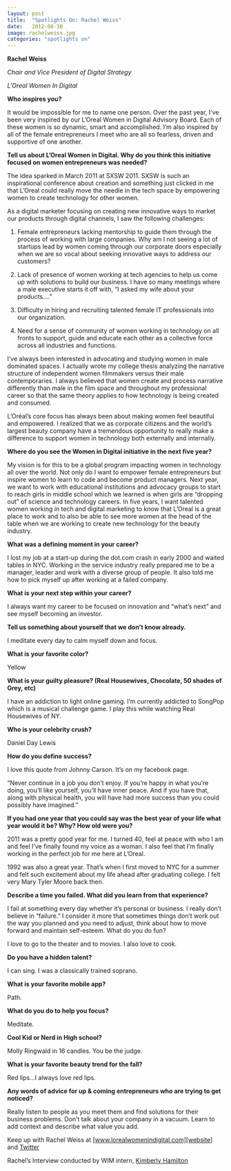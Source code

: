 ```yaml
---
layout: post
title:  "Spotlights On: Rachel Weiss"
date:   2012-08-30
image: rachelweiss.jpg
categories: "spotlights on"
---
```


__Rachel Weiss__

_Chair and Vice President of Digital Strategy_

_L’Oreal Women In Digital_
 

__Who inspires you?__

It would be impossible for me to name one person. Over the past year, I’ve been very inspired by our L’Oreal Women in Digital Advisory Board. Each of these women is so dynamic, smart and accomplished. I’m also inspired by all of the female entrepreneurs I meet who are all so fearless, driven and supportive of one another.
 
__Tell us about L’Oreal Women in Digital. Why do you think this initiative focused on women entrepreneurs was needed?__

The idea sparked in March 2011 at SXSW 2011. SXSW is such an inspirational conference about creation and something just clicked in me that L’Oreal could really move the needle in the tech space by empowering women to create technology for other women.
 
As a digital marketer focusing on creating new innovative ways to market our products through digital channels, I saw the following challenges:
 
1. Female entrepreneurs lacking mentorship to guide them through the process of working with large companies. Why am I not seeing a lot of startups lead by women coming through our corporate doors especially when we are so vocal about seeking innovative ways to address our customers?

2. Lack of presence of women working at tech agencies to help us come up with solutions to build our business. I have so many meetings where a male executive starts it off with, “I asked my wife about your products….”

3. Difficulty in hiring and recruiting talented female IT professionals into our organization.

4. Need for a sense of community of women working in technology on all fronts to support, guide and educate each other as a collective force across all industries and functions.
 
I’ve always been interested in advocating and studying women in male dominated spaces. I actually wrote my college thesis analyzing the narrative structure of independent women filmmakers versus their male contemporaries. I always believed that women create and process narrative differently than male in the film space and throughout my professional career so that the same theory applies to how technology is being created and consumed.
 
L’Oréal’s core focus has always been about making women feel beautiful and empowered. I realized that we as corporate citizens and the world’s largest beauty company have a tremendous opportunity to really make a difference to support women in technology both externally and internally.
 
__Where do you see the Women in Digital initiative in the next five year?__

My vision is for this to be a global program impacting women in technology all over the world. Not only do I want to empower female entrepreneurs but inspire women to learn to code and become product managers. Next year, we want to work with educational institutions and advocacy groups to start to reach girls in middle school which we learned is when girls are “dropping out” of science and technology careers. In five years, I want talented women working in tech and digital marketing to know that L’Oreal is a great place to work and to also be able to see more women at the head of the table when we are working to create new technology for the beauty industry.
 
__What was a defining moment in your career?__

I lost my job at a start-up during the dot.com crash in early 2000 and waited tables in NYC. Working in the service industry really prepared me to be a manager, leader and work with a diverse group of people. It also told me how to pick myself up after working at a failed company.
 
__What is your next step within your career?__

I always want my career to be focused on innovation and “what’s next” and see myself becoming an investor.
 
__Tell us something about yourself that we don’t know already.__

I meditate every day to calm myself down and focus.
 
__What is your favorite color?__

Yellow
 
__What is your guilty pleasure? (Real Housewives, Chocolate, 50 shades of Grey, etc)__

I have an addiction to light online gaming. I’m currently addicted to SongPop which is a musical challenge game. I play this while watching Real Housewives of NY.
 
__Who is your celebrity crush?__

Daniel Day Lewis
 
__How do you define success?__

I love this quote from Johnny Carson. It’s on my facebook page.
 
“Never continue in a job you don’t enjoy. If you’re happy in what you’re doing, you’ll like yourself, you’ll have inner peace. And if you have that, along with physical health, you will have had more success than you could possibly have imagined.”
 
__If you had one year that you could say was the best year of your life what year would it be? Why? How old were you?__

2011 was a pretty good year for me. I turned 40, feel at peace with who I am and feel I’ve finally found my voice as a woman. I also feel that I’m finally working in the perfect job for me here at L’Oreal.
 
1992 was also a great year. That’s when I first moved to NYC for a summer and felt such excitement about my life ahead after graduating college. I felt very Mary Tyler Moore back then.
 
__Describe a time you failed. What did you learn from that experience?__

I fail at something every day whether it’s personal or business. I really don’t believe in “failure.” I consider it more that sometimes things don’t work out the way you planned and you need to adjust, think about how to move forward and maintain self-esteem.
What do you do fun?

I love to go to the theater and to movies. I also love to cook.
 
__Do you have a hidden talent?__

I can sing. I was a classically trained soprano.
 
__What is your favorite mobile app?__

Path.
 
__What do you do to help you focus?__

Meditate.
 
__Cool Kid or Nerd in High school?__

Molly Ringwald in 16 candles. You be the judge.
 
__What is your favorite beauty trend for the fall?__

Red lips…I always love red lips.
 
__Any words of advice for up & coming entrepreneurs who are trying to get noticed?__

Really listen to people as you meet them and find solutions for their business problems. Don’t talk about your company in a vacuum. Learn to add context and describe what value you add.


 
Keep up with Rachel Weiss at [www.lorealwomenindigital.com][website] and [Twitter][twitter]
 
Rachel’s Interview conducted by WIM intern, [Kimberly Hamilton][kimberly]


[website]: www.lorealwomenindigital.com
[twitter]: http://www.twitter.com/@LorealWID
[kimberly]: http://twitter.com/KimpletelyMe

